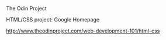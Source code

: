 The Odin Project

HTML/CSS project: Google Homepage

http://www.theodinproject.com/web-development-101/html-css
